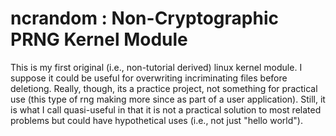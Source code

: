 # ncrandom : Non-Cryptographic PRNG Kernel Module

This is my first original (i.e., non-tutorial derived) linux kernel 
module.  I suppose it could be useful for overwriting incriminating 
files before deletiong.  Really, though, its a practice project, not 
something for practical use (this type of rng making more since as 
part of a user application). Still, it is what I call quasi-useful in 
that it is not a practical solution to most related problems but 
could have hypothetical uses (i.e., not just "hello world").

